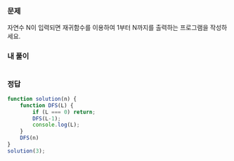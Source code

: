### 문제
자연수 N이 입력되면 재귀함수를 이용하여 1부터 N까지를 출력하는 프로그램을 작성하세요.

### 내 풀이
```js

```

### 정답
```js
function solution(n) {
    function DFS(L) {
        if (L === 0) return;
        DFS(L-1);
        console.log(L);
    }
    DFS(n)
}
solution(3);
```
